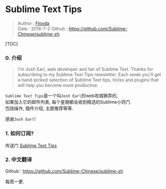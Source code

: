 # Sublime Text Tips  
> Author : [Floyda](http://floyda.xyz/)  
> Date   : 2016-7-2
> Github : https://github.com/Sublime-Chinese/sublime-zh  

[TOC]

### 0. 介绍
> I'm Josh Earl, web developer and fan of Sublime Text.
> Thanks for subscribing to my Sublime Text Tips newsletter.
> Each week you'll get a hand-picked selection of Sublime Text tips,
> tricks and plugins that will help you become more productive.

`Sublime Text Tips`是一个叫`Josh Earl`的web攻城狮弄的,  
如果加入它的邮件列表, 每个星期都会收到精选的Sublime小窍门.  
包括操作, 插件介绍, 主题推荐等等.
  
感谢`Josh Earl`!



### 1. 如何订阅?  
传送门 [Sublime Text Tips](http://sublimetexttips.com/)



### 2. 中文翻译  
Github : https://github.com/Sublime-Chinese/sublime-zh  

每周一更.
